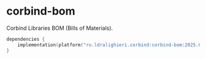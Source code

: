 ﻿
# corbind-bom

Corbind Libraries BOM (Bills of Materials).

```kotlin
dependencies {
    implementation(platform("ru.ldralighieri.corbind:corbind-bom:2025.09.00"))
}
```
